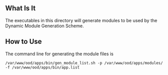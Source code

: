 ## What Is It

The executables in this directory will generate modules to be used by the Dynamic Module Generation Scheme. 

## How to Use

The command line for generating the module files is

```
/var/www/ood/apps/bin/gen_module_list.sh -p /var/www/ood/apps/modules/ -f /var/www/ood/apps/bin/app.list
```
